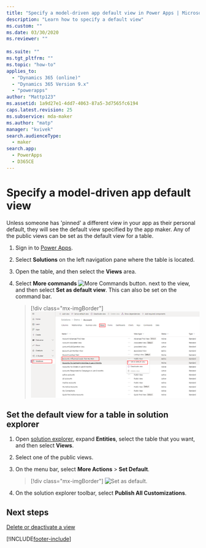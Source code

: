```yaml
---
title: "Specify a model-driven app default view in Power Apps | MicrosoftDocs"
description: "Learn how to specify a default view"
ms.custom: ""
ms.date: 03/30/2020
ms.reviewer: ""

ms.suite: ""
ms.tgt_pltfrm: ""
ms.topic: "how-to"
applies_to: 
  - "Dynamics 365 (online)"
  - "Dynamics 365 Version 9.x"
  - "powerapps"
author: "Mattp123"
ms.assetid: 1a9d27e1-4dd7-4063-87a5-3d7565fc6194
caps.latest.revision: 25
ms.subservice: mda-maker
ms.author: "matp"
manager: "kvivek"
search.audienceType: 
  - maker
search.app: 
  - PowerApps
  - D365CE
---
```

# Specify a model-driven app default view



<a name="BKMK_SetDefaultView"></a>   

Unless someone has 'pinned' a different view in your app as their personal default, they will see the default view specified by the app maker. Any of the public views can be set as the default view for a table.  
  
1.  Sign in to [Power Apps](https://make.powerapps.com/?utm_source=padocs&utm_medium=linkinadoc&utm_campaign=referralsfromdoc).  

2. Select **Solutions** on the left navigation pane where the table is located.
3. Open the table, and then select the **Views** area.

4. Select **More commands** ![More Commands button.](media/more-commands.gif "More Commands button for forms") next to the view, and then select **Set as default view**. This can also be set on the command bar.

    > [!div class="mx-imgBorder"] 
    > ![Set as default view.](media/set-as-default-menu-maker.png)

## Set the default view for a table in solution explorer
  
1.  Open [solution explorer](advanced-navigation.md#solution-explorer), expand **Entities**, select the table that you want, and then select **Views**.
  
2.  Select one of the public views.  
  
3.  On the menu bar, select **More Actions** > **Set Default**.  

    > [!div class="mx-imgBorder"] 
    > ![Set as default.](media/set-as-default-menu.png)
  
4.  On the solution explorer toolbar, select **Publish All Customizations**.  

## Next steps

[Delete or deactivate a view](remove-views.md)

[!INCLUDE[footer-include](../../includes/footer-banner.md)]